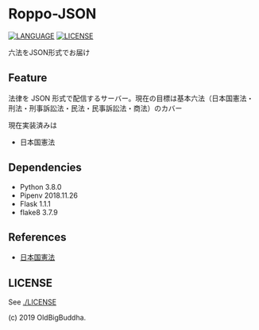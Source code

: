 # Roppo-JSON
[![LANGUAGE](https://img.shields.io/badge/Python-3.8.0-blue.svg)](https://docs.python.org/3/)
[![LICENSE](https://img.shields.io/badge/License-Apache%202-orange.svg)](http://www.apache.org/licenses/LICENSE-2.0)

六法をJSON形式でお届け

## Feature

法律を JSON 形式で配信するサーバー。現在の目標は基本六法（日本国憲法・刑法・刑事訴訟法・民法・民事訴訟法・商法）のカバー

現在実装済みは

- 日本国憲法

## Dependencies

- Python 3.8.0
- Pipenv 2018.11.26
- Flask 1.1.1
- flake8 3.7.9

## References

- [日本国憲法](https://elaws.e-gov.go.jp/search/elawsSearch/elaws_search/lsg0500/detail?lawId=321CONSTITUTION)

## LICENSE

See [./LICENSE](./LICENSE)

(c) 2019 OldBigBuddha.
